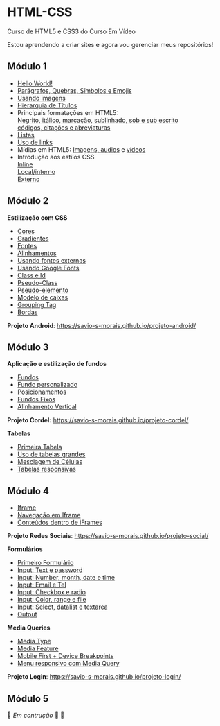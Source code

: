 # HTML-CSS
 Curso de HTML5 e CSS3 do Curso Em Vídeo

Estou aprendendo a criar sites e agora vou gerenciar meus repositórios! 

## Módulo 1
- [Hello World!](https://savio-s-morais.github.io/HTML-CSS/Exercicios/ex001/)
- [Parágrafos, Quebras, Símbolos e Emojis](https://savio-s-morais.github.io/HTML-CSS/Exercicios/ex002/)
- [Usando imagens](https://savio-s-morais.github.io/HTML-CSS/Exercicios/ex003/)
- [Hierarquia de Títulos](https://savio-s-morais.github.io/HTML-CSS/Exercicios/ex005/)
- Principais formatações em HTML5: <br>
[Negrito, itálico, marcação, sublinhado, sob e sub escrito](https://savio-s-morais.github.io/HTML-CSS/Exercicios/ex006/)<br>
[ códigos, citações e abreviaturas](https://savio-s-morais.github.io/HTML-CSS/Exercicios/ex007/)
- [Listas](https://savio-s-morais.github.io/HTML-CSS/Exercicios/ex008/)
- [Uso de links](https://savio-s-morais.github.io/HTML-CSS/Exercicios/ex009/)
- Mídias em HTML5: [Imagens, audios](https://savio-s-morais.github.io/HTML-CSS/Exercicios/ex010/) e [vídeos](https://savio-s-morais.github.io/HTML-CSS/Exercicios/ex011/)
- Introdução aos estilos CSS <br>
[Inline](https://savio-s-morais.github.io/HTML-CSS/Exercicios/ex012/)<br>
[Local/interno](https://savio-s-morais.github.io/HTML-CSS/Exercicios/ex013/)<br>
[Externo](https://savio-s-morais.github.io/HTML-CSS/Exercicios/ex014/)

## Módulo 2
**Estilização com CSS**

- [Cores](https://savio-s-morais.github.io/HTML-CSS/Exercicios/ex015/cor01.html)
- [Gradientes](https://savio-s-morais.github.io/HTML-CSS/Exercicios/ex015/cor02.html)
- [Fontes](https://savio-s-morais.github.io/HTML-CSS/Exercicios/ex016/fonte01.html)
- [Alinhamentos](https://savio-s-morais.github.io/HTML-CSS/Exercicios/ex016/fonte02.html)
- [Usando fontes externas](https://savio-s-morais.github.io/HTML-CSS/Exercicios/ex017/fonte02.html)
- [Usando Google Fonts](https://savio-s-morais.github.io/HTML-CSS/Exercicios/ex017/index.html)
- [Class e Id](https://savio-s-morais.github.io/HTML-CSS/Exercicios/ex018/)
- [Pseudo-Class](https://savio-s-morais.github.io/HTML-CSS/Exercicios/ex019/)
- [Pseudo-elemento](https://savio-s-morais.github.io/HTML-CSS/Exercicios/ex019/hover.html)
- [Modelo de caixas](https://savio-s-morais.github.io/HTML-CSS/Exercicios/ex020/caixa01.html)
- [Grouping Tag](https://savio-s-morais.github.io/HTML-CSS/Exercicios/ex020/caixa02.html)
- [Bordas](https://savio-s-morais.github.io/HTML-CSS/Exercicios/ex020/caixa03.html)

**Projeto Android**: https://savio-s-morais.github.io/projeto-android/ 

## Módulo 3
**Aplicação e estilização de fundos**

- [Fundos](https://savio-s-morais.github.io/HTML-CSS/Exercicios/ex021/fundo001.html)
- [Fundo personalizado](https://savio-s-morais.github.io/HTML-CSS/Exercicios/ex021/fundo002.html)
- [Posicionamentos](https://savio-s-morais.github.io/HTML-CSS/Exercicios/ex021/fundo003.html)
- [Fundos Fixos](https://savio-s-morais.github.io/HTML-CSS/Exercicios/ex021/fundo006.html)
- [Alinhamento Vertical](https://savio-s-morais.github.io/HTML-CSS/Exercicios/ex021/fundo007.html)

**Projeto Cordel:** https://savio-s-morais.github.io/projeto-cordel/

**Tabelas**
- [Primeira Tabela](https://savio-s-morais.github.io/HTML-CSS/Exercicios/ex023/tabela001.html)
- [Uso de tabelas grandes](https://savio-s-morais.github.io/HTML-CSS/Exercicios/ex023/tabela002.html)
- [Mesclagem de Células](https://savio-s-morais.github.io/HTML-CSS/Exercicios/ex023/tabela003.html)
- [Tabelas responsivas](https://savio-s-morais.github.io/HTML-CSS/Exercicios/ex023/tabela006.html)

## Módulo 4
- [Iframe](https://savio-s-morais.github.io/HTML-CSS/Exercicios/ex024/iframe001.html)
- [Navegação em Iframe](https://savio-s-morais.github.io/HTML-CSS/Exercicios/ex024/iframe003.html) 
- [Conteúdos dentro de iFrames](https://savio-s-morais.github.io/HTML-CSS/Exercicios/ex024/iframe006.html)

**Projeto Redes Sociais**: https://savio-s-morais.github.io/projeto-social/

**Formulários**
- [Primeiro Formulário](https://savio-s-morais.github.io/HTML-CSS/Exercicios/ex025/form001.html)
- [Input: Text e password](https://savio-s-morais.github.io/HTML-CSS/Exercicios/ex025/form002.html)
- [Input: Number, month, date e time](https://savio-s-morais.github.io/HTML-CSS/Exercicios/ex025/form003.html)
- [Input: Email e Tel](https://savio-s-morais.github.io/HTML-CSS/Exercicios/ex025/form004.html)
- [Input: Checkbox e radio](https://savio-s-morais.github.io/HTML-CSS/Exercicios/ex025/form005.html)
- [Input: Color, range e file](https://savio-s-morais.github.io/HTML-CSS/Exercicios/ex025/form006.html)
- [Input: Select, datalist e textarea](https://savio-s-morais.github.io/HTML-CSS/Exercicios/ex025/form007.html)
- [Output](https://savio-s-morais.github.io/HTML-CSS/Exercicios/ex025/form008.html)

**Media Queries**
- [Media Type](https://savio-s-morais.github.io/HTML-CSS/Exercicios/ex026/mq001/index.html)
- [Media Feature](https://savio-s-morais.github.io/HTML-CSS/Exercicios/ex026/mq002/index.html)
- [Mobile First + Device Breakpoints](https://savio-s-morais.github.io/HTML-CSS/Exercicios/ex026/mq004/index.html)
- [Menu responsivo com Media Query](https://savio-s-morais.github.io/HTML-CSS/Exercicios/ex026/mq005/index.html)

**Projeto Login**: https://savio-s-morais.github.io/projeto-login/

## Módulo 5
🚧 _Em contrução_ 🚧 👷